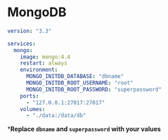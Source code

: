 # MongoDB

```yaml
version: "3.3"

services:
  mongo:
    image: mongo:4.4
    restart: always
    environment:
      MONGO_INITDB_DATABASE: "dbname"
      MONGO_INITDB_ROOT_USERNAME: "root"
      MONGO_INITDB_ROOT_PASSWORD: "superpassword"
    ports:
      - "127.0.0.1:27017:27017"
    volumes:
      - "./data:/data/db"
```

***Replace `dbname` and `superpassword` with your values**